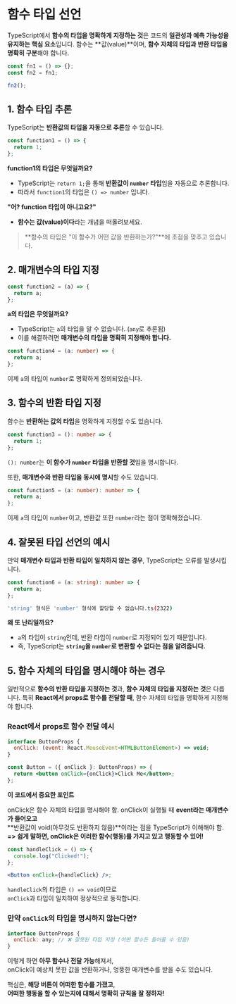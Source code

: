 # 함수 타입 선언

TypeScript에서 **함수의 타입을 명확하게 지정하는 것**은 코드의 **일관성과 예측 가능성을 유지하는 핵심 요소**입니다.
함수는 **값(value)**이며, **함수 자체의 타입과 반환 타입을 명확히 구분**해야 합니다.

```js
const fn1 = () => {};
const fn2 = fn1;

fn2();
```

## 1. 함수 타입 추론

TypeScript는 **반환값의 타입을 자동으로 추론**할 수 있습니다.

```ts
const function1 = () => {
  return 1;
};
```

**function1의 타입은 무엇일까요?**

- TypeScript는 `return 1;`을 통해 **반환값이 `number` 타입**임을 자동으로 추론합니다.
- 따라서 `function1`의 타입은 `() => number` 입니다.

**"어? function 타입이 아니고요?"**

- **함수는 값(value)이다**라는 개념을 떠올려보세요.

> **함수의 타입은 "이 함수가 어떤 값을 반환하는가?"**에 초점을 맞추고 있습니다.

## 2. 매개변수의 타입 지정

```ts
const function2 = (a) => {
  return a;
};
```

**a의 타입은 무엇일까요?**

- TypeScript는 `a`의 타입을 알 수 없습니다. (`any`로 추론됨)
- 이를 해결하려면 **매개변수의 타입을 명확히 지정해야 합니다.**

```ts
const function4 = (a: number) => {
  return a;
};
```

이제 `a`의 타입이 `number`로 명확하게 정의되었습니다.

## 3. 함수의 반환 타입 지정

함수는 **반환하는 값의 타입**을 명확하게 지정할 수도 있습니다.

```ts
const function3 = (): number => {
  return 1;
};
```

`(): number`는 **이 함수가 `number` 타입을 반환할 것**임을 명시합니다.

또한, **매개변수와 반환 타입을 동시에 명시**할 수도 있습니다.

```ts
const function5 = (a: number): number => {
  return a;
};
```

이제 `a`의 타입이 `number`이고, 반환값 또한 `number`라는 점이 명확해졌습니다.

## 4. 잘못된 타입 선언의 예시

만약 **매개변수 타입과 반환 타입이 일치하지 않는 경우**, TypeScript는 오류를 발생시킵니다.

```ts
const function6 = (a: string): number => {
  return a;
};
```

```sh
'string' 형식은 'number' 형식에 할당할 수 없습니다.ts(2322)
```

**왜 또 난리일까요?**

- `a`의 타입이 `string`인데, 반환 타입이 `number`로 지정되어 있기 때문입니다.
- 즉, TypeScript는 **`string`을 `number`로 변환할 수 없다는 점을 알려줍니다.**

## 5. 함수 자체의 타입을 명시해야 하는 경우

일반적으로 **함수의 반환 타입을 지정하는 것**과, **함수 자체의 타입을 지정하는 것**은 다릅니다.
특히 **React에서 props로 함수를 전달할 때**, 함수 자체의 타입을 명확하게 지정해야 합니다.

### React에서 props로 함수 전달 예시

```jsx
interface ButtonProps {
  onClick: (event: React.MouseEvent<HTMLButtonElement>) => void;
}

const Button = ({ onClick }: ButtonProps) => {
  return <button onClick={onClick}>Click Me</button>;
};
```

**이 코드에서 중요한 포인트**

onClick은 함수 자체의 타입을 명시해야 함.
onClick이 실행될 때 **event라는 매개변수가 들어오고**  
**반환값이 void(아무것도 반환하지 않음)**이라는 점을 TypeScript가 이해해야 함.
**=> 쉽게 말하면, onClick은 이러한 함수(행동)를 가지고 있고 행동할 수 있어!**

```jsx
const handleClick = () => {
  console.log("Clicked!");
};

<Button onClick={handleClick} />;
```

`handleClick`의 타입은 `() => void`이므로  
`onClick`과 타입이 일치하여 정상적으로 동작합니다.

### 만약 `onClick`의 타입을 명시하지 않는다면?

```jsx
interface ButtonProps {
  onClick: any; // ❌ 잘못된 타입 지정 (어떤 함수든 들어올 수 있음)
}
```

이렇게 하면 **아무 함수나 전달 가능**해져서,  
onClick이 예상치 못한 값을 반환하거나, 엉뚱한 매개변수를 받을 수도 있습니다.

핵심은, **해당 버튼이 어떠한 함수를 가졌고**,  
**어떠한 행동을 할 수 있는지에 대해서 명확히 규칙을 잘 정하자!**
